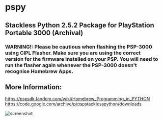 # pspy
## Stackless Python 2.5.2 Package for PlayStation Portable 3000 (Archival)

### WARNING!: Please be cautious when flashing the PSP-3000 using CIPL Flasher. Make sure you are using the correct version for the firmware installed on your PSP. You will need to run the flasher again whenever the PSP-3000 doesn't recognise Homebrew Apps.

## More Information:
https://pspsdk.fandom.com/wiki/Homebrew_Programming_in_PYTHON
https://code.google.com/archive/p/pspstacklesspython/downloads

![screenshot](https://github.com/TheMindVirus/pspy/blob/main/screenshot.png)
